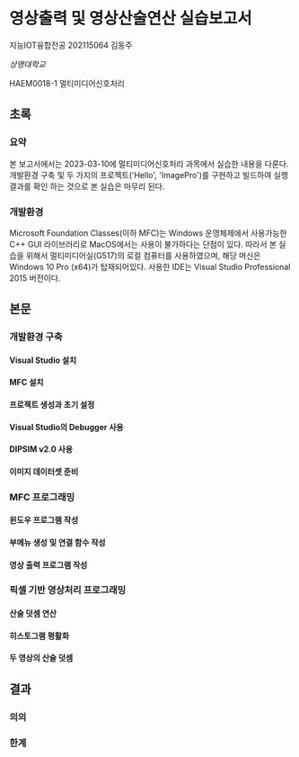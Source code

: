 # 영상출력 및 영상산술연산 실습보고서

지능IOT융합전공 202115064 김동주

*상명대학교*

HAEM0018-1 멀티미디어신호처리

## 초록

### 요약

본 보고서에서는 2023-03-10에 멀티미디어신호처리 과목에서 실습한 내용을 다룬다.  개발환경 구축 및 두 가지의 프로젝트('Hello', 'ImagePro')를 구현하고 빌드하여 실행결과를 확인 하는 것으로 본 실습은 마무리 된다.

### 개발환경

Microsoft Foundation Classes(이하 MFC)는 Windows 운영체제에서 사용가능한 C++ GUI 라이브러리로 MacOS에서는 사용이 불가하다는 단점이 있다. 따라서 본 실습을 위해서 멀티미디어실(G517)의 로컬 컴퓨터를 사용하였으며, 해당 머신은 Windows 10 Pro (x64)가 탑재되어있다. 사용한 IDE는 Visual Studio Professional 2015 버전이다.

## 본문

### 개발환경 구축

#### Visual Studio 설치

#### MFC 설치

#### 프로젝트 생성과 초기 설정

#### Visual Studio의 Debugger 사용

#### DIPSIM v2.0 사용

#### 이미지 데이터셋 준비

### MFC 프로그래밍

#### 윈도우 프로그램 작성

#### 부메뉴 생성 및 연결 함수 작성

#### 영상 출력 프로그램 작성

### 픽셀 기반 영상처리 프로그래밍

#### 산술 덧셈 연산

#### 히스토그램 평활화

#### 두 영상의 산술 덧셈

## 결과

### 의의

### 한계
